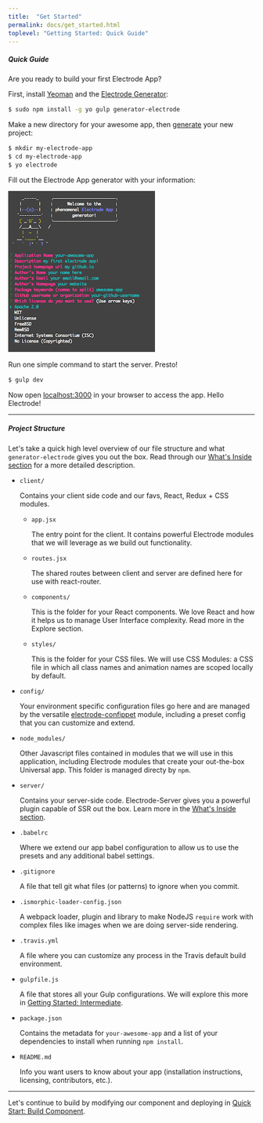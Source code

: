 ```yaml
---
title:  "Get Started"
permalink: docs/get_started.html
toplevel: "Getting Started: Quick Guide"
---
```


##### Quick Guide

Are you ready to build your first Electrode App?

First, install [Yeoman](http://yeoman.io/) and the [Electrode Generator](https://github.com/electrode-io/generator-electrode):

```bash
$ sudo npm install -g yo gulp generator-electrode
```

Make a new directory for your awesome app, then [generate](https://github.com/electrode-io/generator-electrode) your new project:

```bash
$ mkdir my-electrode-app
$ cd my-electrode-app
$ yo electrode
```

Fill out the Electrode App generator with your information:

![generator-app](/img/generator-application.png)

Run one simple command to start the server. Presto!

```bash
$ gulp dev
```

Now open [localhost:3000](http://localhost:3000) in your browser to access the app. Hello Electrode!

---

##### Project Structure

Let's take a quick high level overview of our file structure and what `generator-electrode` gives you out the box. Read through our [What's Inside section](whats_inside.html) for a more detailed description.

- `client/`

    Contains your client side code and our favs, React, Redux + CSS modules.

    - `app.jsx`

        The entry point for the client. It contains powerful Electrode modules that we will leverage as we build out functionality.

    - `routes.jsx`

        The shared routes between client and server are defined here for use with react-router.

    - `components/`

        This is the folder for your React components. We love React and how it helps us to manage User Interface complexity. Read more in the Explore section.

    - `styles/`

        This is the folder for your CSS files. We will use CSS Modules: a CSS file in which all class names and animation names are scoped locally by default.

- `config/`

    Your environment specific configuration files go here and are managed by the versatile [electrode-confippet](confippet.html) module, including a preset config that you can customize and extend.

- `node_modules/`

    Other Javascript files contained in modules that we will use in this application, including Electrode modules that create your out-the-box Universal app. This folder is managed directy by `npm`.

-  `server/`

    Contains your server-side code. Electrode-Server gives you a powerful plugin capable of SSR out the box. Learn more in the [What's Inside section](whats_inside.html).

- `.babelrc`

    Where we extend our app babel configuration to allow us to use the presets and any additional babel settings.

- `.gitignore`

    A file that tell git what files (or patterns) to ignore when you commit.

- `.ismorphic-loader-config.json`

    A webpack loader, plugin and library to make NodeJS `require` work with complex files like images when we are doing server-side rendering.

-  `.travis.yml`

    A file where you can customize any process in the Travis default build environment.

-  `gulpfile.js`

    A file that stores all your Gulp configurations. We will explore this more in [Getting Started: Intermediate](create_reusable_component.html).

-  `package.json`

    Contains the metadata for `your-awesome-app` and a list of your dependencies to install when running `npm install`.

- `README.md`

    Info you want users to know about your app (installation instructions, licensing, contributors, etc.).

---

Let's continue to build by modifying our component and deploying in [Quick Start: Build Component](build_component.html).
